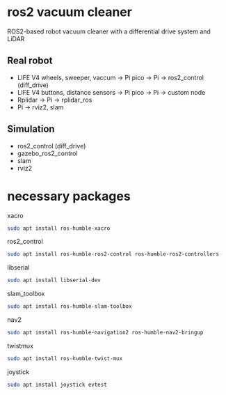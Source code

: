# ros2 vacuum cleaner 
ROS2-based robot vacuum cleaner with a differential drive system and LiDAR

## Real robot
- LIFE V4 wheels, sweeper, vaccum -> Pi pico -> Pi -> ros2_control (diff_drive)
- LIFE V4 buttons, distance sensors -> Pi pico -> Pi -> custom node
- Rplidar -> Pi -> rplidar_ros
- Pi -> rviz2, slam

## Simulation
- ros2_control (diff_drive)
- gazebo_ros2_control
- slam
- rviz2

# necessary packages
xacro
```bash
sudo apt install ros-humble-xacro
```
ros2_control 
```bash
sudo apt install ros-humble-ros2-control ros-humble-ros2-controllers
```
libserial
```bash
sudo apt install libserial-dev
```
slam_toolbox
```bash
sudo apt install ros-humble-slam-toolbox
```
nav2
```bash
sudo apt install ros-humble-navigation2 ros-humble-nav2-bringup
```
twistmux
```bash
sudo apt install ros-humble-twist-mux
```
joystick
```bash
sudo apt install joystick evtest
```